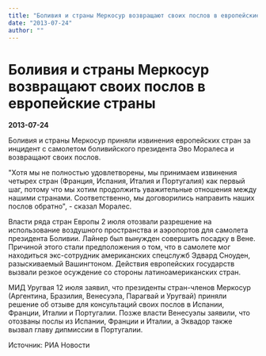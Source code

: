 ```yaml
---
title: "Боливия и страны Меркосур возвращают своих послов в европейские страны"
date: "2013-07-24"
author: ""
---
```


# Боливия и страны Меркосур возвращают своих послов в европейские страны

**2013-07-24** 

Боливия и страны Меркосур приняли извинения европейских стран за инцидент с самолетом боливийского президента Эво Моралеса и возвращают своих послов.

"Хотя мы не полностью удовлетворены, мы принимаем извинения четырех стран (Франция, Испания, Италия и Португалия) как первый шаг, потому что мы хотим продолжить уважительные отношения между нашими странами. Соответственно, мы договорились направить наших послов обратно", - сказал Моралес.

Власти ряда стран Европы 2 июля отозвали разрешение на использование воздушного пространства и аэропортов для самолета президента Боливии. Лайнер был вынужден совершить посадку в Вене. Причиной этого стали предположения о том, что в самолете мог находиться экс-сотрудник американских спецслужб Эдвард Сноуден, разыскиваемый Вашингтоном. Действия европейских государств вызвали резкое осуждение со стороны латиноамериканских стран.

МИД Уругвая 12 июля заявил, что президенты стран-членов Меркосур (Аргентина, Бразилия, Венесуэла, Парагвай и Уругвай) приняли решение об отзыве для консультаций своих послов в Испании, Франции, Италии и Португалии. Позже власти Венесуэлы заявили, что отозваны послы из Испании, Франции и Италии, а Эквадор также вызвал главу дипмиссии в Португалии.

Источник: РИА Новости
